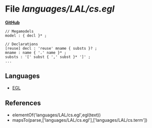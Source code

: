 # File _languages/LAL/cs.egl_
**[GitHub](https://github.com/softlang/yas/blob/master/languages/LAL/cs.egl)**
```
// Megamodels
model : { decl }* ;

// Declarations
[reuse] decl : 'reuse' mname { substs }? ;
mname : name { '.' name }* ;
substs : '[' subst { ',' subst }* ']' ;
...
```

## Languages
* [EGL](../languages/EGL.md)

## References
* elementOf('languages/LAL/cs.egl',egl(text))
* mapsTo(parse,['languages/LAL/cs.egl'],['languages/LAL/cs.term'])
